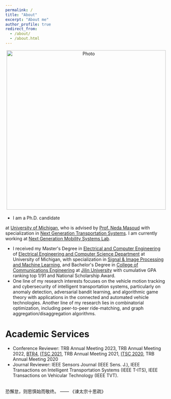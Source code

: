 ```yaml
---
permalink: /
title: "About"
excerpt: "About me"
author_profile: true
redirect_from: 
  - /about/
  - /about.html
---
```


<p align="center">
  <img src="https://yiyang920.github.io/images/horseshoe_bend.jpg?raw=true" alt="Photo" style="width: 500px;"/> 
</p>

<!-- # About Me -->
* I am a Ph.D. candidate 
<!-- in the [Department of Civil and Environmental Engineering](https://cee.engin.umich.edu/)  -->
at [University of Michigan](https://umich.edu/), who is advised by [Prof. Neda Masoud](https://cee.engin.umich.edu/people/masoud-neda/) with specialization in [Next Generation Transportation Systems](https://cee.engin.umich.edu/research/infrastructure/transportation/). I am currently working at [Next Generation Mobility Systems Lab](http://www-personal.umich.edu/~nmasoud/index.html).
* I received my Master's Degree in [Electrical and Computer Engineering](https://ece.engin.umich.edu/) of [Electrical Engineering and Computer Science Department](https://eecs.engin.umich.edu/) at University of Michigan, with specialization in [Signal & Image Processing and Machine Learning](https://ece.engin.umich.edu/research/research-areas/signal-image-processing-and-machine-learning/), and Bachelor's Degree in [College of Communications Engineering](https://dce.jlu.edu.cn/ENGLISH/HOM.htm) at [Jilin University](http://global.jlu.edu.cn/) with cumulative GPA ranking top 1/91 and National Scholarship Award. 
* One line of my research interests focuses on the vehicle motion tracking and cybersecurity of intelligent transportation systems, particularly on anomaly detection, adversarial bandit learning, and algorithmic game theory with applications in the connected and automated vehicle technologies. Another line of my research lies in combinatorial optimization, including peer-to-peer ride-matching, and graph aggregation/disaggregation algorithms. 

# Academic Services
* Conference Reviewer: TRB Annual Meeting 2023, TRB Annual Meeting 2022, [BTR4](https://easychair.org/cfp/BTR4), [ITSC 2021](https://2021.ieee-itsc.org/), TRB Annual Meeting 2021, [ITSC 2020](https://www.ieee-itsc2020.org/), TRB Annual Meeting 2020
* Journal Reviewer: IEEE Sensors Journal (IEEE Sens. J.), IEEE Transactions on Intelligent Transportation Systems (IEEE T-ITS), IEEE Transactions on Vehicular Technology (IEEE TVT).

<br>恐懈怠，则思慎始而敬终。 ——  《谏太宗十思疏》